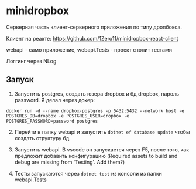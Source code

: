 # minidropbox

Серверная часть клиент-серверного приложения по типу дропбокса.

Клиент на реакте: https://github.com/1Zero11/minidropbox-react-client

webapi - само приложение, webapi.Tests - проект с юнит тестами

Логгинг через NLog

## Запуск

1. Запустить postgres, создать юзера dropbox и бд dropbox, пароль password. Я делал через докер: 

`docker run -d --name dropbox-postgres -p 5432:5432 --network host -e POSTGRES_DB=dropbox -e POSTGRES_USER=dropbox -e POSTGRES_PASSWORD=password postgres`

2. Перейти в папку webapi и запустить `dotnet ef database update` чтобы создать структуру бд.
3. Запустить webapi. В vscode он запускается через F5, после того, как предложит добавить конфигурацию (Required assets to build and debug are missing from 'Testing'. Add them?)

4. Тесты запускаются через `dotnet test` из консоли из папки webapi.Tests
